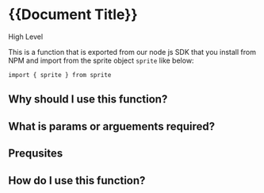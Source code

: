 # **{{Document Title}}**

High Level

This is a function that is exported from our node js SDK that you install from NPM and import from the sprite object `sprite` like below:

```
import { sprite } from sprite
```

## Why should I use this function?

## What is params or arguements required?

## Prequsites
  
## How do I use this function?